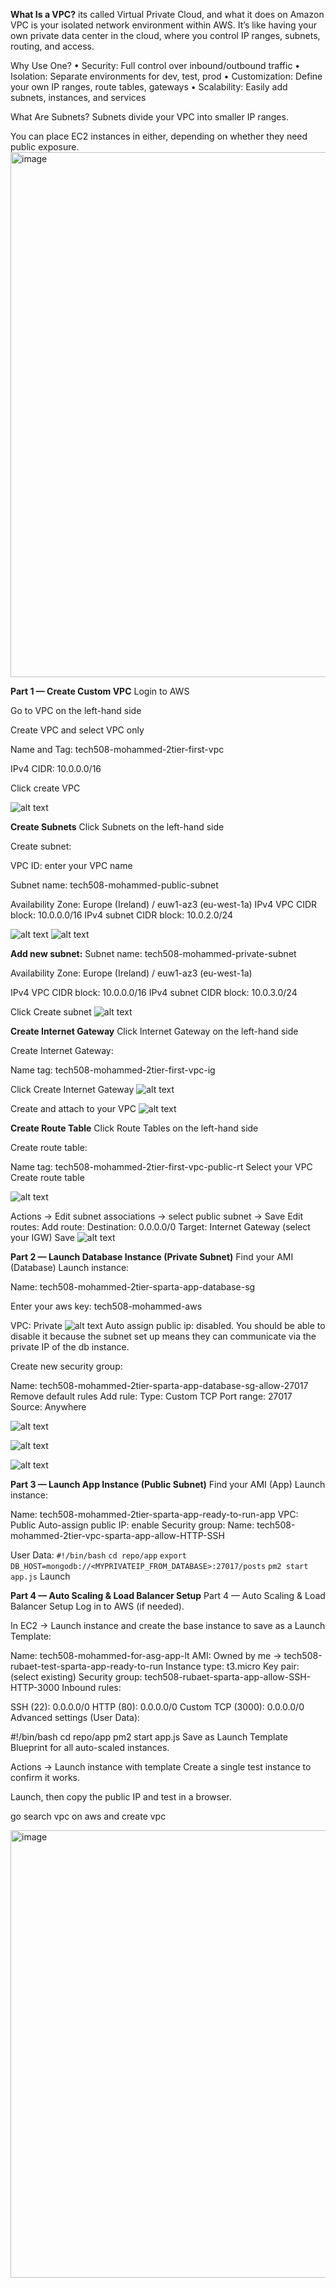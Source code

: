 

**What Is a VPC?**
its called Virtual Private Cloud, and what it does on Amazon VPC is your isolated network environment within AWS. It’s like having your own private data center in the cloud, where you control IP ranges, subnets, routing, and access.

 Why Use One?
• 	Security: Full control over inbound/outbound traffic
• 	Isolation: Separate environments for dev, test, prod
• 	Customization: Define your own IP ranges, route tables, gateways
• 	Scalability: Easily add subnets, instances, and services

What Are Subnets?
Subnets divide your VPC into smaller IP ranges.

You can place EC2 instances in either, depending on whether they need public exposure.
<img width="1150" height="840" alt="image" src="https://github.com/user-attachments/assets/459900f7-73bc-4246-a549-78f711875011" />



**Part 1 — Create Custom VPC**
Login to AWS

Go to VPC on the left-hand side

Create VPC and select VPC only

Name and Tag: tech508-mohammed-2tier-first-vpc

IPv4 CIDR: 10.0.0.0/16

Click create VPC

![alt text](/Image%20folder/image-96.png)

**Create Subnets**
Click Subnets on the left-hand side

Create subnet:

VPC ID: enter your VPC name

Subnet name: tech508-mohammed-public-subnet

Availability Zone: Europe (Ireland) / euw1-az3 (eu-west-1a)
IPv4 VPC CIDR block: 10.0.0.0/16
IPv4 subnet CIDR block: 10.0.2.0/24

![alt text](/Image%20folder/image-97.png)
![alt text](/Image%20folder/image-98.png)

**Add new subnet:**
Subnet name: tech508-mohammed-private-subnet

Availability Zone: Europe (Ireland) / euw1-az3 (eu-west-1a)

IPv4 VPC CIDR block: 10.0.0.0/16
IPv4 subnet CIDR block: 10.0.3.0/24

Click Create subnet
![alt text](/Image%20folder/image-99.png)

**Create Internet Gateway**
Click Internet Gateway on the left-hand side

Create Internet Gateway:

Name tag: tech508-mohammed-2tier-first-vpc-ig

Click Create Internet Gateway
![alt text](/Image%20folder/image-100.png)

Create and attach to your VPC
![alt text](/Image%20folder/image-101.png)

**Create Route Table**
Click Route Tables on the left-hand side

Create route table:

Name tag: tech508-mohammed-2tier-first-vpc-public-rt
Select your VPC
Create route table

![alt text](/Image%20folder/image-102.png)

Actions → Edit subnet associations → select public subnet → Save
Edit routes:
Add route:
Destination: 0.0.0.0/0
Target: Internet Gateway (select your IGW)
Save
![alt text](/Image%20folder/image-103.png)

**Part 2 — Launch Database Instance (Private Subnet)**
Find your AMI (Database)
Launch instance:

Name: tech508-mohammed-2tier-sparta-app-database-sg

Enter your aws key: tech508-mohammed-aws

VPC: Private
![alt text](/Image%20folder/image-104.png)
Auto assign public ip: disabled. You should be able to disable it because the subnet set up means they can communicate via the private IP of the db instance.

Create new security group:

Name: tech508-mohammed-2tier-sparta-app-database-sg-allow-27017
Remove default rules
Add rule:
Type: Custom TCP
Port range: 27017
Source: Anywhere

![alt text](/Image%20folder/image-105.png)

![alt text](/Image%20folder/image-106.png)

![alt text](/Image%20folder/image-107.png)

**Part 3 — Launch App Instance (Public Subnet)**
Find your AMI (App)
Launch instance:

Name: tech508-mohammed-2tier-sparta-app-ready-to-run-app
VPC: Public
Auto-assign public IP: enable
Security group:
Name: tech508-mohammed-2tier-vpc-sparta-app-allow-HTTP-SSH

User Data:
`#!/bin/bash`
`cd repo/app`
`export DB_HOST=mongodb://<MYPRIVATEIP_FROM_DATABASE>:27017/posts`
`pm2 start app.js`
Launch

**Part 4 — Auto Scaling & Load Balancer Setup**
Part 4 — Auto Scaling & Load Balancer Setup
Log in to AWS (if needed).

In EC2 → Launch instance and create the base instance to save as a Launch Template:

Name: tech508-mohammed-for-asg-app-lt
AMI: Owned by me → tech508-rubaet-test-sparta-app-ready-to-run
Instance type: t3.micro
Key pair: (select existing)
Security group: tech508-rubaet-sparta-app-allow-SSH-HTTP-3000
Inbound rules:

SSH (22): 0.0.0.0/0
HTTP (80): 0.0.0.0/0
Custom TCP (3000): 0.0.0.0/0
Advanced settings (User Data):

#!/bin/bash
cd repo/app
pm2 start app.js
Save as Launch Template
Blueprint for all auto-scaled instances.

Actions → Launch instance with template
Create a single test instance to confirm it works.

Launch, then copy the public IP and test in a browser.



go search vpc on aws and create vpc

<img width="934" height="716" alt="image" src="https://github.com/user-attachments/assets/5dfd31c7-1883-410d-8ac0-2f0d894f1183" />

